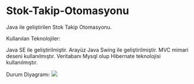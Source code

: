 # Stok-Takip-Otomasyonu
Java ile geliştirilen Stok Takip Otomasyonu.

Kullanılan Teknolojiler:

Java SE  ile geliştirilmiştir.
Arayüz Java Swing ile geliştirilmiştir.
MVC mimari deseni kullanılmıştır.
Veritabanı Mysql olup Hibernate teknolojisi kullanılmıştır.

Durum Diyagramı:
<a href="http://hizliresim.com/P5AOoN"><img src="http://i.hizliresim.com/P5AOoN.png" /></a>


